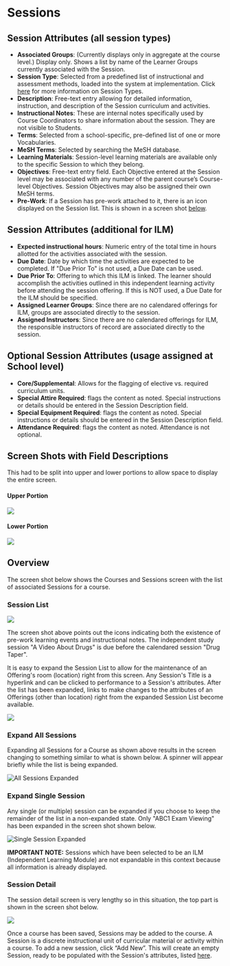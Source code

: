 # Sessions

## Session Attributes \(all session types\)

* **Associated Groups**: \(Currently displays only in aggregate at the course level.\) Display only. Shows a list by name of the Learner Groups currently associated with the Session.
* **Session Type**: Selected from a predefined list of instructional and assessment methods, loaded into the system at implementation.  Click [here](https://www.aamc.org/download/273966/data/cistandardizedvocablist.pdf) for more information on Session Types.
* **Description**: Free-text entry allowing for detailed information, instruction, and description of the Session curriculum and activities.
* **Instructional Notes**: These are internal notes specifically used by Course Coordinators to share information about the session. They are not visible to Students.
* **Terms**: Selected from a school-specific, pre-defined list of one or more Vocabularies.
* **MeSH Terms**: Selected by searching the MeSH database.
* **Learning Materials**: Session-level learning materials are available only to the specific Session to which they belong.
* **Objectives**: Free-text entry field. Each Objective entered at the Session level may be associated with any number of the parent course’s Course-level Objectives. Session Objectives may also be assigned their own MeSH terms.
* **Pre-Work**: If a Session has pre-work attached to it, there is an icon displayed on the Session list. This is shown in a screen shot [below](https://iliosproject.gitbook.io/ilios-user-guide/courses-and-sessions/sessions#session-list).

## Session Attributes \(additional for ILM\)

* **Expected instructional hours**: Numeric entry of the total time in hours allotted for the activities associated with the session.
* **Due Date**: Date by which time the activities are expected to be completed. If "Due Prior To" is not used, a Due Date can be used.
* **Due Prior To**: Offering to which this ILM is linked. The learner should accomplish the activities outlined in this independent learning activity before attending the session offering. If this is NOT used, a Due Date for the ILM should be specified.
* **Assigned Learner Groups**: Since there are no calendared offerings for ILM, groups are associated directly to the session.
* **Assigned Instructors**: Since there are no calendared offerings for ILM, the responsible instructors of record are associated directly to the session.

## Optional Session Attributes \(usage assigned at School level\)

* **Core/Supplemental**: Allows for the flagging of elective vs. required curriculum units.
* **Special Attire Required**: flags the content as noted. Special instructions or details should be entered in the Session Description field.
* **Special Equipment Required**: flags the content as noted. Special instructions or details should be entered in the Session Description field.
* **Attendance Required**: flags the content as noted. Attendance is not optional.

## Screen Shots with Field Descriptions

This had to be split into upper and lower portions to allow space to display the entire screen.

#### Upper Portion

![](../../.gitbook/assets/session_upper.png)

#### Lower Portion

![](../../.gitbook/assets/session_lower.png)

## Overview

The screen shot below shows the Courses and Sessions screen with the list of associated Sessions for a course. 

### Session List

![](../../.gitbook/assets/session_list1.png)

The screen shot above points out the icons indicating both the existence of pre-work learning events and instructional notes. The independent study session "A Video About Drugs" is due before the calendared session "Drug Taper".

It is easy to expand the Session List to allow for the maintenance of an Offering's room \(location\) right from this screen. Any Session's Title is a hyperlink and can be clicked to performance to a Session's attributes. After the list has been expanded, links to make changes to the attributes of an Offerings \(other than location\) right from the expanded Session List become available. 

![](../../.gitbook/assets/sl_rw_2%20%281%29.png)

### Expand All Sessions

Expanding all Sessions for a Course as shown above results in the screen changing to something similar to what is shown below. A spinner will appear briefly while the list is being expanded. 

![All Sessions Expanded](../../.gitbook/assets/sl_rw_3.png)

### Expand Single Session

Any single \(or multiple\) session can be expanded if you choose to keep the remainder of the list in a non-expanded state. Only "ABC1 Exam Viewing" has been expanded in the screen shot shown below.

![Single Session Expanded](../../.gitbook/assets/sl_rw_4.png)

**IMPORTANT NOTE:** Sessions which have been selected to be an ILM \(Independent Learning Module\) are not expandable in this context because all information is already displayed.

### Session Detail

The session detail screen is very lengthy so in this situation, the top part is shown in the screen shot below.

![](../../.gitbook/assets/sess_update_1.png)

Once a course has been saved, Sessions may be added to the course. A Session is a discrete instructional unit of curricular material or activity within a course. To add a new session, click “Add New”. This will create an empty Session, ready to be populated with the Session's attributes, listed [here](https://iliosproject.gitbook.io/ilios-user-guide/courses-and-sessions/sessions#session-attributes-all-session-types).

